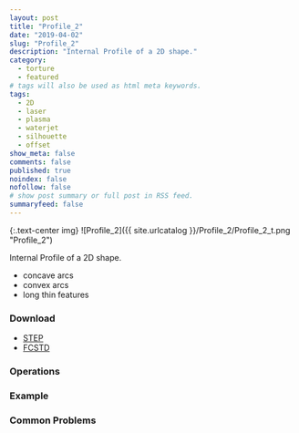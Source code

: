 ```yaml
---
layout: post
title: "Profile_2"
date: "2019-04-02"
slug: "Profile_2"
description: "Internal Profile of a 2D shape."
category: 
  - torture
  - featured
# tags will also be used as html meta keywords.
tags:
  - 2D
  - laser
  - plasma
  - waterjet
  - silhouette
  - offset
show_meta: false
comments: false
published: true
noindex: false
nofollow: false
# show post summary or full post in RSS feed.
summaryfeed: false
---
```

{:.text-center img}
![Profile_2]({{ site.urlcatalog }}/Profile_2/Profile_2_t.png "Profile_2")

<!--more-->
Internal Profile of a 2D shape. 
- concave arcs
- convex arcs
- long thin features

### Download
- [STEP]({{site.urlcatalog}}/Profile_2/Profile_2.step)
- [FCSTD]({{site.urlcatalog}}/Profile_2/Profile_2.fcstd)

### Operations

### Example

### Common Problems



